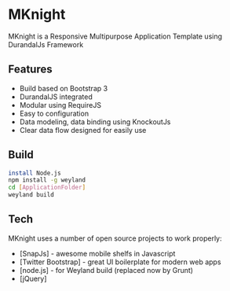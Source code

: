 MKnight
=========

MKnight is a Responsive Multipurpose Application Template using DurandalJs Framework

Features
--
  - Build based on Bootstrap 3
  - DurandalJS integrated
  - Modular using RequireJS
  - Easy to configuration
  - Data modeling, data binding using KnockoutJs
  - Clear data flow designed for easily use

Build
--------------

```sh
install Node.js
npm install -g weyland
cd [ApplicationFolder]
weyland build
```

Tech
-----------

MKnight uses a number of open source projects to work properly:

* [SnapJs] - awesome mobile shelfs in Javascript 
* [Twitter Bootstrap] - great UI boilerplate for modern web apps
* [node.js] - for Weyland build (replaced now by Grunt)
* [jQuery]

